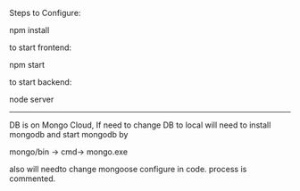 Steps to Configure:

npm install

to start frontend:

npm start

to start backend:

node server

-----------------------------------------
DB is on Mongo Cloud, If need to change DB to local will need to install mongodb and start mongodb by

mongo/bin -> cmd-> mongo.exe

also will needto change mongoose configure in code. process is commented.
